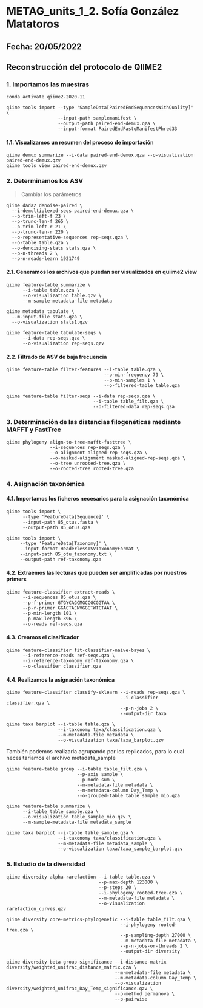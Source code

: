 # METAG_units_1_2. Sofía González Matatoros
## Fecha: 20/05/2022
## Reconstrucción del protocolo de QIIME2 
### 1. Importamos las muestras
```
conda activate qiime2-2020.11

qiime tools import --type 'SampleData[PairedEndSequencesWithQuality]' \
                   --input-path samplemanifest \
                   --output-path paired-end-demux.qza \
                   --input-format PairedEndFastqManifestPhred33
```
#### 1.1. Visualizamos un resumen del proceso de importación
```
qiime demux summarize --i-data paired-end-demux.qza --o-visualization paired-end-demux.qzv
qiime tools view paired-end-demux.qzv
```
### 2. Determinamos los ASV

> Cambiar los parámetros

```
qiime dada2 denoise-paired \
  --i-demultiplexed-seqs paired-end-demux.qza \
  --p-trim-left-f 23 \
  --p-trunc-len-f 265 \
  --p-trim-left-r 21 \
  --p-trunc-len-r 220 \
  --o-representative-sequences rep-seqs.qza \
  --o-table table.qza \
  --o-denoising-stats stats.qza \
  --p-n-threads 2 \
  --p-n-reads-learn 1921749
```
#### 2.1. Generamos los archivos que puedan ser visualizados en quiime2 view
```
qiime feature-table summarize \
      --i-table table.qza \
      --o-visualization table.qzv \
      --m-sample-metadata-file metadata
      
qiime metadata tabulate \
  --m-input-file stats.qza \
  --o-visualization stats1.qzv

qiime feature-table tabulate-seqs \
      --i-data rep-seqs.qza \
      --o-visualization rep-seqs.qzv

```
#### 2.2. Filtrado de ASV de baja frecuencia
```
qiime feature-table filter-features --i-table table.qza \
                                    --p-min-frequency 79 \
                                    --p-min-samples 1 \
                                    --o-filtered-table table.qza

qiime feature-table filter-seqs --i-data rep-seqs.qza \
                                --i-table table_filt.qza \
                                --o-filtered-data rep-seqs.qza
```
### 3. Determinación de las distancias filogenéticas mediante MAFFT y FastTree
```
qiime phylogeny align-to-tree-mafft-fasttree \
                --i-sequences rep-seqs.qza \
                --o-alignment aligned-rep-seqs.qza \
                --o-masked-alignment masked-aligned-rep-seqs.qza \
                --o-tree unrooted-tree.qza \
                --o-rooted-tree rooted-tree.qza
```
### 4. Asignación taxonómica
#### 4.1. Importamos los ficheros necesarios para la asignación taxonómica
```
qiime tools import \
      --type 'FeatureData[Sequence]' \
      --input-path 85_otus.fasta \
      --output-path 85_otus.qza

qiime tools import \
     --type 'FeatureData[Taxonomy]' \
     --input-format HeaderlessTSVTaxonomyFormat \
     --input-path 85_otu_taxonomy.txt \
     --output-path ref-taxonomy.qza
```
#### 4.2. Extraemos las lecturas que pueden ser amplificadas por nuestros primers 

```
qiime feature-classifier extract-reads \
      --i-sequences 85_otus.qza \
      --p-f-primer GTGYCAGCMGCCGCGGTAA \ 
      --p-r-primer GGACTACNVGGGTWTCTAAT \
      --p-min-length 101 \
      --p-max-length 396 \
      --o-reads ref-seqs.qza
```
#### 4.3. Creamos el clasificador
```
qiime feature-classifier fit-classifier-naive-bayes \
      --i-reference-reads ref-seqs.qza \
      --i-reference-taxonomy ref-taxonomy.qza \
      --o-classifier classifier.qza
```
#### 4.4. Realizamos la asignación taxonómica
```
qiime feature-classifier classify-sklearn --i-reads rep-seqs.qza \
                                          --i-classifier classifier.qza \
                                          --p-n-jobs 2 \
                                          --output-dir taxa

qiime taxa barplot --i-table table.qza \
                   --i-taxonomy taxa/classification.qza \
                   --m-metadata-file metadata \
                   --o-visualization taxa/taxa_barplot.qzv
```
También podemos realizarla agrupando por los replicados, para lo cual necesitaríamos el archivo metadata_sample
```
qiime feature-table group --i-table table_filt.qza \
                          --p-axis sample \
                          --p-mode sum \
                          --m-metadata-file metadata \
                          --m-metadata-column Day_Temp \
                          --o-grouped-table table_sample_mio.qza

qiime feature-table summarize \
      --i-table table_sample.qza \
      --o-visualization table_sample_mio.qzv \
      --m-sample-metadata-file metadata_sample

qiime taxa barplot --i-table table_sample.qza \
                   --i-taxonomy taxa/classification.qza \
                   --m-metadata-file metadata_sample \
                   --o-visualization taxa/taxa_sample_barplot.qzv
```
### 5. Estudio de la diversidad
```
qiime diversity alpha-rarefaction --i-table table.qza \
                                  --p-max-depth 123000 \
                                  --p-steps 20 \
                                  --i-phylogeny rooted-tree.qza \
                                  --m-metadata-file metadata \
                                  --o-visualization rarefaction_curves.qzv
                                  
qiime diversity core-metrics-phylogenetic --i-table table_filt.qza \
                                          --i-phylogeny rooted-tree.qza \
                                          --p-sampling-depth 27000 \
                                          --m-metadata-file metadata \
                                          --p-n-jobs-or-threads 2 \
                                          --output-dir diversity

qiime diversity beta-group-significance --i-distance-matrix diversity/weighted_unifrac_distance_matrix.qza \
                                        --m-metadata-file metadata \
                                        --m-metadata-column Day_Temp \
                                        --o-visualization diversity/weighted_unifrac_Day_Temp_significance.qzv \
                                        --p-method permanova \
                                        --p-pairwise
```
